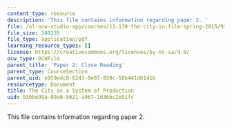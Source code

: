 ```yaml
---
content_type: resource
description: 'This file contains information regarding paper 2. '
file: /ol-ocw-studio-app/courses/11-139-the-city-in-film-spring-2015/93bbe99a09a05621a9671d36bc2e51fc_MIT11_139S15_Paper_2.pdf
file_size: 349335
file_type: application/pdf
learning_resource_types: []
license: https://creativecommons.org/licenses/by-nc-sa/4.0/
ocw_type: OCWFile
parent_title: 'Paper 2: Close Reading'
parent_type: CourseSection
parent_uid: e959edc8-6243-0e07-920c-58b441d6141b
resourcetype: Document
title: The City as a System of Production
uid: 93bbe99a-09a0-5621-a967-1d36bc2e51fc
---
```

This file contains information regarding paper 2. 